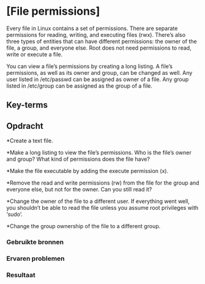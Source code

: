 # [File permissions]
Every file in Linux contains a set of permissions. There are separate permissions for reading, writing, and executing files (rwx). There’s also three types of entities that can have different permissions: the owner of the file, a group, and everyone else. Root does not need permissions to read, write or execute a file.

You can view a file’s permissions by creating a long listing. A file’s permissions, as well as its owner and group, can be changed as well.
Any user listed in /etc/passwd can be assigned as owner of a file.
Any group listed in /etc/group can be assigned as the group of a file.

## Key-terms


## Opdracht
*Create a text file.

*Make a long listing to view the file’s permissions. Who is the file’s owner and group? What kind of permissions does the file have?

*Make the file executable by adding the execute permission (x).

*Remove the read and write permissions (rw) from the file for the group and everyone else, but not for the owner. Can you still read it?

*Change the owner of the file to a different user. If everything went well, you shouldn’t be able to read the file unless you assume root privileges with ‘sudo’.

*Change the group ownership of the file to a different group.

### Gebruikte bronnen

### Ervaren problemen


### Resultaat

